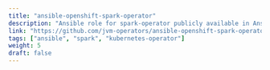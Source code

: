 ```yaml
---
title: "ansible-openshift-spark-operator"
description: "Ansible role for spark-operator publicly available in Ansible Galaxy"
link: "https://github.com/jvm-operators/ansible-openshift-spark-operator"
tags: ["ansible", "spark", "kubernetes-operator"]
weight: 5
draft: false
---
```

